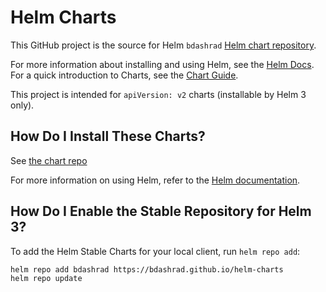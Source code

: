 # Helm Charts

This GitHub project is the source for Helm `bdashrad` [Helm chart repository](https://bdashrad.github.io/helm-charts).

For more information about installing and using Helm, see the
[Helm Docs](https://helm.sh/docs/). For a quick introduction to Charts, see the [Chart Guide](https://helm.sh/docs/topics/charts/).

This project is intended for `apiVersion: v2` charts (installable by Helm 3 only).

## How Do I Install These Charts?

See [the chart repo](https://bdashrad.github.io/helm-charts)

For more information on using Helm, refer to the [Helm documentation](https://github.com/kubernetes/helm#docs).

## How Do I Enable the Stable Repository for Helm 3?

To add the Helm Stable Charts for your local client, run `helm repo add`:

```
helm repo add bdashrad https://bdashrad.github.io/helm-charts
helm repo update
```
